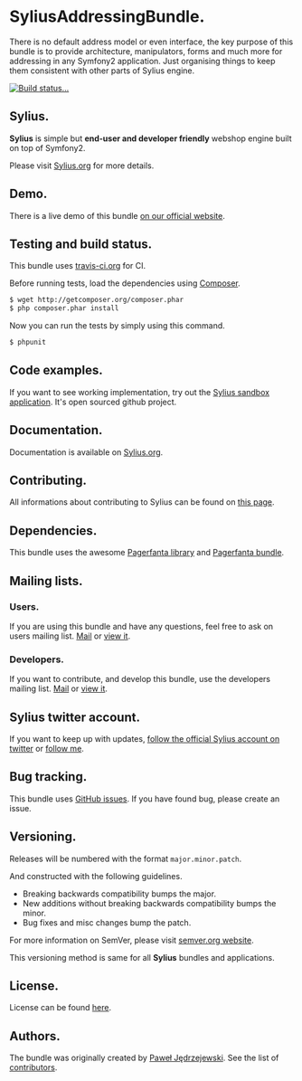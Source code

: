 SyliusAddressingBundle.
=======================

There is no default address model or even interface, the key purpose of this bundle is to provide 
architecture, manipulators, forms and much more for addressing in any Symfony2 application.
Just organising things to keep them consistent with other parts of Sylius engine.

[![Build status...](https://secure.travis-ci.org/Sylius/SyliusAddressingBundle.png)](http://travis-ci.org/Sylius/SyliusAddressingBundle)

Sylius.
-------

**Sylius** is simple but **end-user and developer friendly** webshop engine built on top of Symfony2. 

Please visit [Sylius.org](http://sylius.org) for more details.

Demo.
-----

There is a live demo of this bundle [on our official website](http://sylius.org/sandbox).

Testing and build status.
-------------------------

This bundle uses [travis-ci.org](http://travis-ci.org/Sylius/SyliusAddressingBundle) for CI.

Before running tests, load the dependencies using [Composer](http://packagist.org).

``` bash
$ wget http://getcomposer.org/composer.phar
$ php composer.phar install
```

Now you can run the tests by simply using this command.

``` bash
$ phpunit
```

Code examples.
--------------

If you want to see working implementation, try out the [Sylius sandbox application](http://github.com/Sylius/Sylius-Sandbox).
It's open sourced github project.

Documentation.
--------------

Documentation is available on [Sylius.org](http://sylius.org/docs/bundles/SyliusAddressingBundle.html).

Contributing.
-------------

All informations about contributing to Sylius can be found on [this page](http://sylius.org/docs/contributing/index.html).

Dependencies.
-------------

This bundle uses the awesome [Pagerfanta library](https://github.com/whiteoctober/Pagerfanta) and [Pagerfanta bundle](https://github.com/whiteoctober/WhiteOctoberPagerfantaBundle).

Mailing lists.
--------------

### Users.

If you are using this bundle and have any questions, feel free to ask on users mailing list.
[Mail](mailto:sylius@googlegroups.com) or [view it](http://groups.google.com/group/sylius).

### Developers.

If you want to contribute, and develop this bundle, use the developers mailing list.
[Mail](mailto:sylius-dev@googlegroups.com) or [view it](http://groups.google.com/group/sylius-dev).

Sylius twitter account.
-----------------------

If you want to keep up with updates, [follow the official Sylius account on twitter](http://twitter.com/_Sylius)
or [follow me](http://twitter.com/pjedrzejewski).

Bug tracking.
-------------

This bundle uses [GitHub issues](https://github.com/Sylius/SyliusAddressingBundle/issues).
If you have found bug, please create an issue.

Versioning.
-----------

Releases will be numbered with the format `major.minor.patch`.

And constructed with the following guidelines.

* Breaking backwards compatibility bumps the major.
* New additions without breaking backwards compatibility bumps the minor.
* Bug fixes and misc changes bump the patch.

For more information on SemVer, please visit [semver.org website](http://semver.org/).

This versioning method is same for all **Sylius** bundles and applications.

License.
--------

License can be found [here](https://github.com/Sylius/SyliusAddressingBundle/blob/master/Resources/meta/LICENSE).

Authors.
--------

The bundle was originally created by [Paweł Jędrzejewski](http://diweb.pl).
See the list of [contributors](https://github.com/Sylius/SyliusAddressingBundle/contributors).
